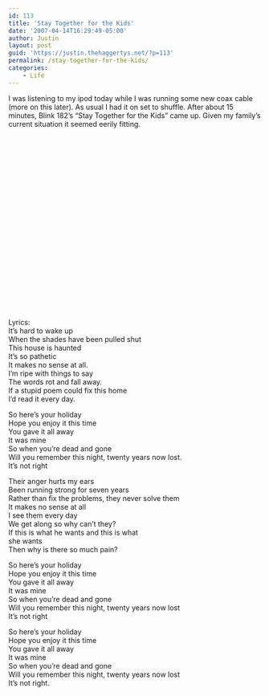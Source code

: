 ```yaml
---
id: 113
title: 'Stay Together for the Kids'
date: '2007-04-14T16:29:49-05:00'
author: Justin
layout: post
guid: 'https://justin.thehaggertys.net/?p=113'
permalink: /stay-together-for-the-kids/
categories:
    - Life
---
```


I was listening to my ipod today while I was running some new coax cable (more on this later). As usual I had it on set to shuffle. After about 15 minutes, Blink 182’s “Stay Together for the Kids” came up. Given my family’s current situation it seemed eerily fitting.

<object height="350" width="425"><param name="movie" value="https://www.youtube.com/v/k1BFHYtZlAU"></param><param name="wmode" value="transparent"></param><embed height="350" src="https://www.youtube.com/v/k1BFHYtZlAU" type="application/x-shockwave-flash" width="425" wmode="transparent"></embed></object>

Lyrics:  
It’s hard to wake up  
When the shades have been pulled shut  
This house is haunted  
It’s so pathetic  
It makes no sense at all.  
I’m ripe with things to say  
The words rot and fall away.  
If a stupid poem could fix this home  
I’d read it every day.

So here’s your holiday  
Hope you enjoy it this time  
You gave it all away  
It was mine  
So when you’re dead and gone  
Will you remember this night, twenty years now lost.  
It’s not right

Their anger hurts my ears  
Been running strong for seven years  
Rather than fix the problems, they never solve them  
It makes no sense at all  
I see them every day  
We get along so why can’t they?  
If this is what he wants and this is what  
she wants  
Then why is there so much pain?

So here’s your holiday  
Hope you enjoy it this time  
You gave it all away  
It was mine  
So when you’re dead and gone  
Will you remember this night, twenty years now lost  
It’s not right

So here’s your holiday  
Hope you enjoy it this time  
You gave it all away  
It was mine  
So when you’re dead and gone  
Will you remember this night, twenty years now lost  
It’s not right.